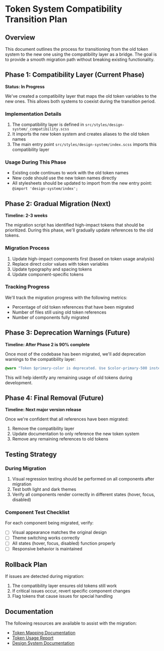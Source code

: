 # Token System Compatibility Transition Plan

## Overview

This document outlines the process for transitioning from the old token system to the new one using the compatibility layer as a bridge. The goal is to provide a smooth migration path without breaking existing functionality.

## Phase 1: Compatibility Layer (Current Phase)

**Status: In Progress**

We've created a compatibility layer that maps the old token variables to the new ones. This allows both systems to coexist during the transition period.

### Implementation Details

1. The compatibility layer is defined in `src/styles/design-system/_compatibility.scss`
2. It imports the new token system and creates aliases to the old token names
3. The main entry point `src/styles/design-system/index.scss` imports this compatibility layer

### Usage During This Phase

- Existing code continues to work with the old token names
- New code should use the new token names directly
- All stylesheets should be updated to import from the new entry point: `@import 'design-system/index';`

## Phase 2: Gradual Migration (Next)

**Timeline: 2-3 weeks**

The migration script has identified high-impact tokens that should be prioritized. During this phase, we'll gradually update references to the old tokens.

### Migration Process

1. Update high-impact components first (based on token usage analysis)
2. Replace direct color values with token variables
3. Update typography and spacing tokens
4. Update component-specific tokens

### Tracking Progress

We'll track the migration progress with the following metrics:

- Percentage of old token references that have been migrated
- Number of files still using old token references
- Number of components fully migrated

## Phase 3: Deprecation Warnings (Future)

**Timeline: After Phase 2 is 90% complete**

Once most of the codebase has been migrated, we'll add deprecation warnings to the compatibility layer:

```scss
@warn "Token $primary-color is deprecated. Use $color-primary-500 instead.";
```

This will help identify any remaining usage of old tokens during development.

## Phase 4: Final Removal (Future)

**Timeline: Next major version release**

Once we're confident that all references have been migrated:

1. Remove the compatibility layer
2. Update documentation to only reference the new token system
3. Remove any remaining references to old tokens

## Testing Strategy

### During Migration

1. Visual regression testing should be performed on all components after migration
2. Test both light and dark themes
3. Verify all components render correctly in different states (hover, focus, disabled)

### Component Test Checklist

For each component being migrated, verify:

- [ ] Visual appearance matches the original design
- [ ] Theme switching works correctly
- [ ] All states (hover, focus, disabled) function properly
- [ ] Responsive behavior is maintained

## Rollback Plan

If issues are detected during migration:

1. The compatibility layer ensures old tokens still work
2. If critical issues occur, revert specific component changes
3. Flag tokens that cause issues for special handling

## Documentation

The following resources are available to assist with the migration:

- [Token Mapping Documentation](./token-mapping.md)
- [Token Usage Report](./token-usage-report.md)
- [Design System Documentation](./index.md) 